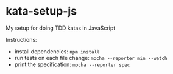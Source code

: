kata-setup-js
=============

My setup for doing TDD katas in JavaScript

Instructions:

* install dependencies: `npm install`
* run tests on each file change: `mocha --reporter min --watch`
* print the specification: `mocha --reporter spec`
